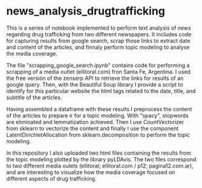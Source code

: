 # news_analysis_drugtrafficking
This is a series of notebook implemented to perform text analysis of news regarding drug trafficking from two different newspapers. It includes code for  capturing results from google search,  scrap those links to extract date and content of the articles, and finnaly perform topic modeling to analyse the media coverage. 

The file "scrapping_google_search.ipynb" contains code for performing a scrapping of a media outlet (ellitoral.com) fron Santa Fe, Argentina. I used the free versión of the zenserp API to retrieve the links for results of an google query. Then, with the Beautiful Soup library I provide a script to identify for this particular website the html tags related to the date, title, and subtitle of the articles.

Having assembled a dataframe with these results I preprocess the content of the articles to prepare ir for a topic modeling. With "spacy", stopwords are eliminated and lemmatization achieved. Then I use CountVectorizer from sklearn to vectorize the content and finally I use the component LatentDirichletAllocation from sklearn.decomposition to perform the topic modeling.

In this repository I also uploaded two html files containing the results from the topic modeling plotted by the library pyLDAvis. The two files correspond to two different media oulets (ellitoral; ellitoral.com / p12; pagina12.com.ar), and are interesting to visualize how the media coverage focused on different aspects of drug trafficking.
